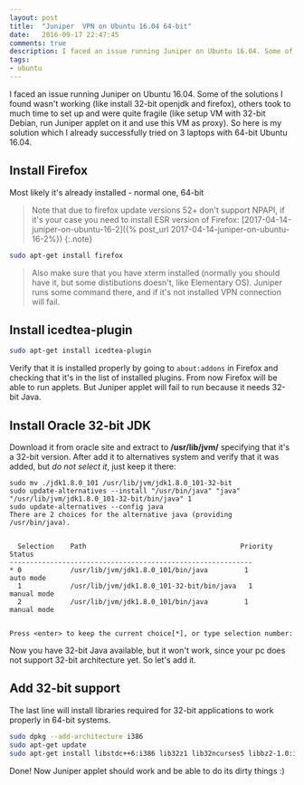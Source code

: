 ```yaml
---
layout: post
title:  "Juniper  VPN on Ubuntu 16.04 64-bit"
date:   2016-09-17 22:47:45
comments: true
description: I faced an issue running Juniper on Ubuntu 16.04. Some of the solutions I found wasn't working (like install 32-bit openjdk and firefox), others took to much time to set up and were quite fragile (like setup VM with 32-bit Debian, run Juniper applet on it and use this VM as proxy). So here is my solution which I already successfully tried on 3 laptops with 64-bit Ubuntu 16.04.
tags: 
- ubuntu
---
```


I faced an issue running Juniper on Ubuntu 16.04. Some of the solutions I found wasn't working (like install 32-bit openjdk and firefox), others took to much time to set up and were quite fragile (like setup VM with 32-bit Debian, run Juniper applet on it and use this VM as proxy). So here is my solution which I already successfully tried on 3 laptops with 64-bit Ubuntu
 16.04.

## Install Firefox
Most likely it's already installed - normal one, 64-bit

> Note that due to firefox update versions 52+ don't support NPAPI, if it's your case you need to install ESR version of Firefox: [2017-04-14-juniper-on-ubuntu-16-2]({% post_url 2017-04-14-juniper-on-ubuntu-16-2%})
{:.note}

```bash
sudo apt-get install firefox
```

> Also make sure that you have xterm installed (normally you should have it, but some distibutions doesn't, like Elementary OS). Juniper runs some command there, and if it's not installed VPN connection will fail.

## Install icedtea-plugin
 
```bash
sudo apt-get install icedtea-plugin
```

Verify that it is installed properly by going to `about:addons` in Firefox and checking that it's in the list of installed plugins. From now Firefox will be able to run applets. But Juniper applet will fail to run because it needs 32-bit Java.

## Install Oracle 32-bit JDK
 
Download it from oracle site and extract to **/usr/lib/jvm/** specifying that it's a 32-bit version. After add it to 
alternatives system and verify that it was added, but _do not select it_, just keep it there:

``` shell
sudo mv ./jdk1.8.0_101 /usr/lib/jvm/jdk1.8.0_101-32-bit
sudo update-alternatives --install "/usr/bin/java" "java" "/usr/lib/jvm/jdk1.8.0_101-32-bit/bin/java" 1 
sudo update-alternatives --config java
There are 2 choices for the alternative java (providing /usr/bin/java).


  Selection    Path                                      Priority   Status
------------------------------------------------------------
* 0            /usr/lib/jvm/jdk1.8.0_101/bin/java         1         auto mode
  1            /usr/lib/jvm/jdk1.8.0_101-32-bit/bin/java   1         manual mode
  2            /usr/lib/jvm/jdk1.8.0_101/bin/java         1         manual mode


Press <enter> to keep the current choice[*], or type selection number: 
```
 
Now you have 32-bit Java available, but it won't work, since your pc does not support 32-bit architecture yet. So 
let's add it.

## Add 32-bit support 

The last line will install libraries required for 32-bit applications to work properly in 64-bit systems.

```bash
sudo dpkg --add-architecture i386
sudo apt-get update
sudo apt-get install libstdc++6:i386 lib32z1 lib32ncurses5 libbz2-1.0:i386 libxext6:i386 libxrender1:i386 libxtst6:i386 libxi6:i386
```

Done! Now Juniper applet should work and be able to do its dirty things :)
